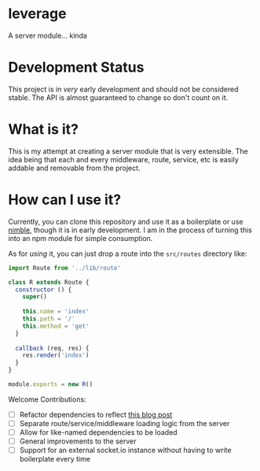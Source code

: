 # leverage
A server module... kinda

# Development Status
This project is in _very_ early development and should not be considered stable. The
API is almost guaranteed to change so don't count on it.

# What is it?
This is my attempt at creating a server module that is very extensible. The idea being
that each and every middleware, route, service, etc is easily addable and removable
from the project.

# How can I use it?
Currently, you can clone this repository and use it as a boilerplate or use [nimble](http://github.com/jakehamilton/nimble), though
it is in early development. I am in the process of turning this into an npm module for
simple consumption.

As for _using_ it, you can just drop a route into the `src/routes` directory like:

```javascript
import Route from '../lib/route'

class R extends Route {
  constructor () {
    super()
    
    this.name = 'index'
    this.path = '/'
    this.method = 'get'
  }
  
  callback (req, res) {
    res.render('index')
  }
}

module.exports = new R()
```

Welcome Contributions:
- [ ] Refactor dependencies to reflect [this blog post](http://bytesize.xyz/how-i-simplified-the-server-with-dependency-injection/)
- [ ] Separate route/service/middleware loading logic from the server
- [ ] Allow for like-named dependencies to be loaded
- [ ] General improvements to the server
- [ ] Support for an external socket.io instance without having to write boilerplate every time
